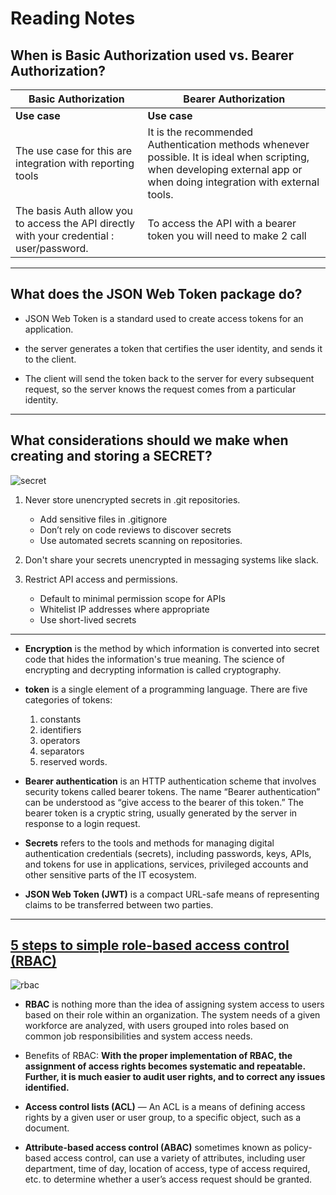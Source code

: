 # Reading Notes

## When is Basic Authorization used vs. Bearer Authorization?


|    Basic Authorization  | Bearer Authorization |
| ----------------- | ----------- |
| **Use case**      | **Use case**       |
| The use case for this are integration with reporting tools  | It is the recommended Authentication methods whenever possible. It is ideal when scripting, when developing external app or when doing integration with external tools.       |
| The basis Auth allow you to access the API directly with your credential : user/password.   | To access the API with a bearer token you will need to make 2 call          |

________________________________

## What does the JSON Web Token package do?

* JSON Web Token is a standard used to create access tokens for an application.

* the server generates a token that certifies the user identity, and sends it to the client.

* The client will send the token back to the server for every subsequent request, so the server knows the request comes from a particular identity.

____________________________

## What considerations should we make when creating and storing a SECRET?
![secret](https://www.testpreptraining.com/tutorial/wp-content/uploads/2019/08/image-252-343x400.png)

1. Never store unencrypted secrets in .git repositories.
    * Add sensitive files in .gitignore
    * Don’t rely on code reviews to discover secrets
    * Use automated secrets scanning on repositories.

2. Don't share your secrets unencrypted in messaging systems like slack.
3. Restrict API access and permissions.
    - Default to minimal permission scope for APIs
    - Whitelist IP addresses where appropriate
    - Use short-lived secrets

_________________________

* **Encryption** is the method by which information is converted into secret code that hides the information's true meaning. The science of encrypting and decrypting information is called cryptography.


* **token** is a single element of a programming language. There are five categories of tokens:
     1. constants 
     2. identifiers
     3. operators
     4. separators
     5. reserved words.

* **Bearer authentication**  is an HTTP authentication scheme that involves security tokens called bearer tokens. The name “Bearer authentication” can be understood as “give access to the bearer of this token.” The bearer token is a cryptic string, usually generated by the server in response to a login request.

* **Secrets** refers to the tools and methods for managing digital authentication credentials (secrets), including passwords, keys, APIs, and tokens for use in applications, services, privileged accounts and other sensitive parts of the IT ecosystem.

* **JSON Web Token (JWT)** is a compact URL-safe means of representing claims to be transferred between two parties. 

____________________________

## [5 steps to simple role-based access control (RBAC)](https://www.csoonline.com/article/3060780/5-steps-to-simple-role-based-access-control.html)

![rbac](https://www.dnsstuff.com/wp-content/uploads/2019/10/role-based-access-control.jpg)

* **RBAC** is nothing more than the idea of assigning system access to users based on their role within an organization. The system needs of a given workforce are analyzed, with users grouped into roles based on common job responsibilities and system access needs.


* Benefits of RBAC:
**With the proper implementation of RBAC, the assignment of access rights becomes systematic and repeatable. Further, it is much easier to audit user rights, and to correct any issues identified.**

- **Access control lists (ACL)** — An ACL is a means of defining access rights by a given user or user group, to a specific object, such as a document. 

- **Attribute-based access control (ABAC)** sometimes known as policy-based access control, can use a variety of attributes, including user department, time of day, location of access, type of access required, etc. to determine whether a user’s access request should be granted.

